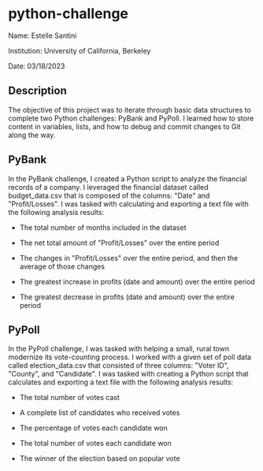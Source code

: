 # python-challenge
Name: Estelle Santini

Institution: University of California, Berkeley

Date: 03/18/2023


## Description
The objective of this project was to iterate through basic data structures to complete two Python challenges: PyBank and PyPoll. I learned how to store content in variables, lists, and how to debug and commit changes to Git along the way. 

## PyBank
In the PyBank challenge, I created a Python script to analyze the financial records of a company. I leveraged the financial dataset called budget_data.csv that is composed of the columns: "Date" and "Profit/Losses". I was tasked with calculating and exporting a text file with the following analysis results:

- The total number of months included in the dataset

- The net total amount of "Profit/Losses" over the entire period

- The changes in "Profit/Losses" over the entire period, and then the average of those changes

- The greatest increase in profits (date and amount) over the entire period

- The greatest decrease in profits (date and amount) over the entire period

## PyPoll
In the PyPoll challenge, I was tasked with helping a small, rural town modernize its vote-counting process. I worked with a given set of poll data called election_data.csv that consisted of three columns: "Voter ID", "County", and "Candidate". I was tasked with creating a Python script that calculates and exporting a text file with the following analysis results:

- The total number of votes cast

- A complete list of candidates who received votes

- The percentage of votes each candidate won

- The total number of votes each candidate won

- The winner of the election based on popular vote
